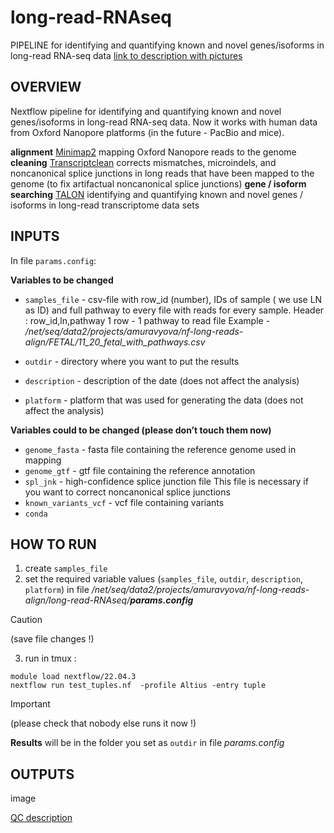 # long-read-RNAseq
PIPELINE for identifying and quantifying known and novel genes/isoforms in long-read RNA-seq data
[link to description with pictures](https://docs.google.com/document/d/1mj8DaMMQsriclH1m1FKiJzLcJz12DW3rtCmNr7nHnaA/edit#heading=h.dawyqbpfox7p)


## OVERVIEW
Nextflow pipeline for identifying and quantifying known and novel genes/isoforms in long-read RNA-seq data. Now it works with human data from Oxford Nanopore platforms (in the future - PacBio and mice). 

**alignment** [Minimap2](https://github.com/lh3/minimap2)  mapping Oxford Nanopore reads to the genome
**cleaning** [Transcriptclean](https://github.com/dewyman/TranscriptClean)  corrects mismatches, microindels, and noncanonical splice junctions in long reads that have been mapped to the genome (to fix artifactual noncanonical splice junctions) 
**gene / isoform searching**  [TALON](https://github.com/dewyman/TALON)  identifying and quantifying known and novel genes / isoforms in long-read transcriptome data sets

## INPUTS
In file `params.config`:

**Variables to be changed** 

* `samples_file`  - csv-file with row_id (number),  IDs of sample  ( we use LN  as ID) and full pathway to every file with reads for every sample.
Header : row_id,ln,pathway
1 row - 1 pathway to read file 
Example - _/net/seq/data2/projects/amuravyova/nf-long-reads-align/FETAL/11_20_fetal_with_pathways.csv_

* `outdir` - directory where you want to put the results
* `description` - description of the date (does not affect the analysis)
* `platform` - platform that was used for generating the data  (does not affect the analysis)

**Variables could to be changed (please don’t touch them now)**

* `genome_fasta` - fasta file containing the reference genome used in mapping
* `genome_gtf` - gtf file containing the reference annotation 
* `spl_jnk` - high-confidence splice junction file This file is necessary if you want to correct noncanonical splice junctions
* `known_variants_vcf` - vcf file containing variants
* `conda`

## HOW TO RUN
1. create `samples_file`
2. set the required variable values (`samples_file`, `outdir`, `description`, `platform`)  in file _/net/seq/data2/projects/amuravyova/nf-long-reads-align/long-read-RNAseq/**params.config**_ 
> [!CAUTION]
> (save file changes !)
3. run in tmux : 
```
module load nextflow/22.04.3 
nextflow run test_tuples.nf  -profile Altius -entry tuple
```
> [!IMPORTANT]
> (please check that nobody else runs it now !)

**Results** will be in the folder you set as `outdir` in file _params.config_

## OUTPUTS
image

[QC description](https://docs.google.com/document/d/1cqXZL64vZTV6GQu9x4Il9D0XDdYHMc8J0nMVN1uZ_p8/edit)




 

 

